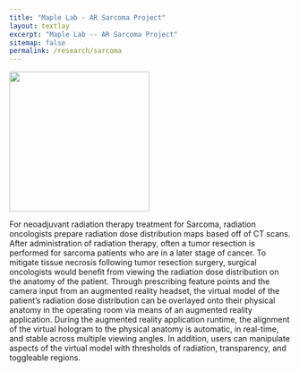 ```yaml
---
title: "Maple Lab - AR Sarcoma Project"
layout: textlay
excerpt: "Maple Lab -- AR Sarcoma Project"
sitemap: false
permalink: /research/sarcoma
---
```

<img src="{{ site.url }}{{ site.baseurl }}/images/researchpic/sarcoma.png" style="width: 250px">

For neoadjuvant radiation therapy treatment for Sarcoma, radiation oncologists prepare radiation dose distribution maps based off of CT scans. After administration of radiation therapy, often a tumor resection is performed for sarcoma patients who are in a later stage of cancer. To mitigate tissue necrosis following tumor resection surgery, surgical oncologists would benefit from viewing the radiation dose distribution on the anatomy of the patient. Through prescribing feature points and the camera input from an augmented reality headset, the virtual model of the patient’s radiation dose distribution can be overlayed onto their physical anatomy in the operating room via means of an augmented reality application. During the augmented reality application runtime, the alignment of the virtual hologram to the physical anatomy is automatic, in real-time, and stable across multiple viewing angles. In addition, users can manipulate aspects of the virtual model with thresholds of radiation, transparency, and toggleable regions.